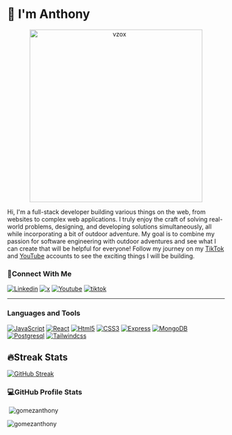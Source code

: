 <h1>👋 I'm Anthony </h1> 

 <p align="center">
  <img src="https://github.com/GomezAnthony/GomezAnthony/assets/56603329/073e1391-d429-498d-9ae5-9e17e15e2d78" alt="vzox" width="400">
</p>


  Hi, I'm a full-stack developer building various things on the web, from websites to complex web applications. I truly enjoy the craft of solving real-world problems, designing, and developing solutions simultaneously, all while incorporating a bit of outdoor adventure. My goal is to combine my passion for software engineering with outdoor adventures and see what I can create that will be helpful for everyone! Follow my journey on my [TikTok](https://www.tiktok.com/@tonytheengineer?lang=en) and [YouTube](http://www.youtube.com/@TonyTheEngineer_) accounts to see the exciting things I will be building.

<h3>🤝Connect With Me</h3>
<a href='https://www.linkedin.com/in/anthony-gomez-20b291130/' target="_blank"><img alt='Linkedin' src='https://img.shields.io/badge/LinkedIn-100000?style=for-the-badge&logo=Linkedin&logoColor=white&labelColor=007ab5&color=007ab5'/></a>
<a href='https://twitter.com/tonyxcodes' target="_blank"><img alt='x' src='https://img.shields.io/badge/Twitter-100000?style=for-the-badge&logo=x&logoColor=white&labelColor=000000&color=000000'/></a>
<a href='http://www.youtube.com/@TonyTheEngineer_' target="_blank"><img alt='Youtube' src='https://img.shields.io/badge/Twitter-100000?style=for-the-badge&logo=Youtube&logoColor=white&labelColor=f60002&color=f60002'/></a>
<a href='https://www.tiktok.com/@tonytheengineer' target="_blank"><img alt='tiktok' src='https://img.shields.io/badge/TikTok-100000?style=for-the-badge&logo=tiktok&logoColor=white&labelColor=000000&color=020202'/></a>

--- 
         
<h3 align="left">Languages and Tools</h3>
<a href='https://github.com/shivamkapasia0' target="_blank"><img alt='JavaScript' src='https://img.shields.io/badge/JavaScript-100000?style=for-the-badge&logo=JavaScript&logoColor=000000&labelColor=e9d44d&color=e9d44d'/></a>
<a href='https://github.com/shivamkapasia0' target="_blank"><img alt='React' src='https://img.shields.io/badge/React-100000?style=for-the-badge&logo=React&logoColor=FFFFFF&labelColor=5ed3f3&color=5ed3f3'/></a>
<a href='https://github.com/shivamkapasia0' target="_blank"><img alt='Html5' src='https://img.shields.io/badge/HTML5-100000?style=for-the-badge&logo=Html5&logoColor=FFFFFF&labelColor=dd4b25&color=dd4b25'/></a>
<a href='https://github.com/shivamkapasia0' target="_blank"><img alt='CSS3' src='https://img.shields.io/badge/CSS3-100000?style=for-the-badge&logo=CSS3&logoColor=FFFFFF&labelColor=3595cf&color=3595cf'/></a>
<a href='https://github.com/shivamkapasia0' target="_blank"><img alt='Express' src='https://img.shields.io/badge/Express-100000?style=for-the-badge&logo=Express&logoColor=000000&labelColor=FFFFFF&color=FFFFFF'/></a>
<a href='https://github.com/shivamkapasia0' target="_blank"><img alt='MongoDB' src='https://img.shields.io/badge/MongoDB-100000?style=for-the-badge&logo=MongoDB&logoColor=FFFFFF&labelColor=55ad47&color=55ad47'/></a>
<a href='https://github.com/shivamkapasia0' target="_blank"><img alt='Postgresql' src='https://img.shields.io/badge/PostgreSQL-100000?style=for-the-badge&logo=Postgresql&logoColor=FFFFFF&labelColor=396c94&color=396c94'/></a>
<a href='https://github.com/shivamkapasia0' target="_blank"><img alt='Tailwindcss' src='https://img.shields.io/badge/Tailwindcss-100000?style=for-the-badge&logo=Tailwindcss&logoColor=FFFFFF&labelColor=3ebff8&color=3ebff8'/></a>

<br/>

<h2>🔥Streak Stats</h2>
<a href="https://git.io/streak-stats"><img src="https://streak-stats.demolab.com?user=GomezAnthony&theme=dark" alt="GitHub Streak" /></a>

<h3>💻GitHub Profile Stats</h3>
<p>&nbsp;<img align="center" src="https://github-readme-stats.vercel.app/api?username=gomezanthony&show_icons=true&locale=en&theme=dark"alt="gomezanthony"/></p>
<p><img align="left" src="https://github-readme-stats.vercel.app/api/top-langs?username=gomezanthony&show_icons=true&locale=en&layout=compact&theme=dark" alt="gomezanthony" /></p>


